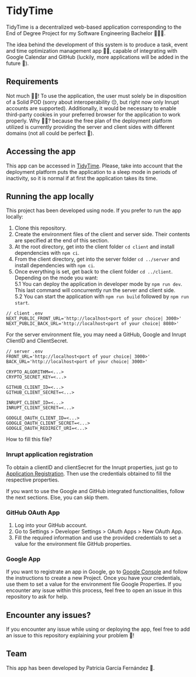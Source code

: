 # TidyTime
TidyTime is a decentralized web-based application corresponding to the End of Degree Project for my Software Engineering Bachelor 👩🏽‍💻. 

The idea behind the development of this system is to produce a task, event and time optimization management app 💆🏽, capable of integrating with Google Calendar and GitHub (luckily, more applications will be added in the future 🔮).

## Requirements
Not much 🕺🏼! To use the application, the user must solely be in disposition of a Solid POD (sorry about interoperability 😔, but right now only Inrupt accounts are supported).
Additionally, it would be necessary to enable third-party cookies in your preferred browser for the application to work properly. Why 🙇‍♀️? because the free plan of the deployment platform utilized is currently providing the server and client sides with different domains (not all could be perfect 👀).

## Accessing the app
This app can be accessed in [TidyTime](https://tidytime-wh88.onrender.com/). Please, take into account that the deployment platform puts the application to a sleep mode in periods of inactivity, so it is normal if at first the application takes its time.

## Running the app locally
This project has been developed using node. If you prefer to run the app locally:
1. Clone this repository.
2. Create the environment files of the client and server side. Their contents are specified at the end of this section.
3. At the root directory, get into the client folder `cd client` and install dependencies with `npm ci`.
4. From the client directory, get into the server folder `cd ../server` and install dependencies with `npm ci`.
5. Once everything is set, get back to the client folder `cd ../client`. Depending on the mode you want:<br>
   5.1 You can deploy the application in developer mode by `npm run dev`. This last command will concurrently run the server and client side.<br>
   5.2 You can start the application with `npm run build` followed by `npm run start`.<br>

```
// client .env
NEXT_PUBLIC_FRONT_URL='http://localhost<port of your choice| 3000>'
NEXT_PUBLIC_BACK_URL='http://localhost<port of your choice| 8080>'
```
For the server environment file, you may need a GitHub, Google and Inrupt ClientID and ClientSecret.
```
// server .env
FRONT_URL='http://localhost<port of your choice| 3000>'
BACK_URL='http://localhost<port of your choice| 3000>'

CRYPTO_ALGORITHM=<...>
CRYPTO_SECRET_KEY=<...>

GITHUB_CLIENT_ID=<...>
GITHUB_CLIENT_SECRET=<...>

INRUPT_CLIENT_ID=<...>
INRUPT_CLIENT_SECRET=<...>

GOOGLE_OAUTH_CLIENT_ID=<...>
GOOGLE_OAUTH_CLIENT_SECRET=<...>
GOOGLE_OAUTH_REDIRECT_URI=<...>
```
How to fill this file?
### Inrupt application registration
To obtain a clientID and clientSecret for the Inrupt properties, just go to [Application Registration](https://login.inrupt.com/registration.html). Then use the credentials obtained to fill the respective properties.

If you want to use the Google and GitHub integrated functionalities, follow the next sections. Else, you can skip them.
### GitHub OAuth App
1. Log into your GitHub account.
2. Go to Settings > Developer Settings > OAuth Apps > New OAuth App.
3. Fill the required information and use the provided credentials to set a value for the environment file GitHub properties.

### Google App
If you want to registrate an app in Google, go to [Google Console](https://console.cloud.google.com) and follow the instructions to create a new Project. Once you have your credentials, use them to set a value for the environment file Google Properties.
If you encounter any issue within this process, feel free to open an issue in this repository to ask for help.

## Encounter any issues?
If you encounter any issue while using or deploying the app, feel free to add an issue to this repository explaining your problem 🙏!

## Team
This app has been developed by Patricia García Fernández 🙂.
